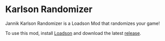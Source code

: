 # Karlson Randomizer
Jannik Karlson Randomizer is a Loadson Mod that randomizes your game!

To use this mod, install [Loadson](https://github.com/karlsonmodding/Loadson/wiki) and download the latest [release](https://github.com/jannik323/jannikkarlsonrandomizer/releases/).
